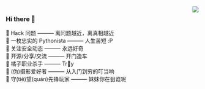 <img align="right" src="https://github-readme-stats.vercel.app/api?username=Macr0phag3&show_icons=true&theme=radical&hide_title=true" />

### Hi there 👋

🍭 Hack 问题 ——— 离问题越近，离真相越近<br>
🍭 一枚忠实的 Pythonista ——— 人生苦短 :P<br>
🍭 关注安全动态 ——— 永远好奇<br>
🍭 开源/分享/交流 ——— 开门造车<br>
🍭 橘子职业杀手 ——— Tr🍊y<br>
🍭 (伪)摄影爱好者 ——— 从入门到穷的叮当响<br>
🍭 守(tiě)望(quán)先锋玩家 ——— 妹妹你在狙谁呢<br>

<!-- <img align="left" src="https://github-readme-stats.vercel.app/api/top-langs/?username=Macr0phag3&layout=compact&hide=css,html" /> -->
